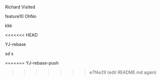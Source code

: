 
Richard Visited

feature10 OhNo

kkk

<<<<<<< HEAD

YJ-rebase


sd
s

=======
YJ-rebase-push
>>>>>>> e7f4e29 (edit README.md again)
